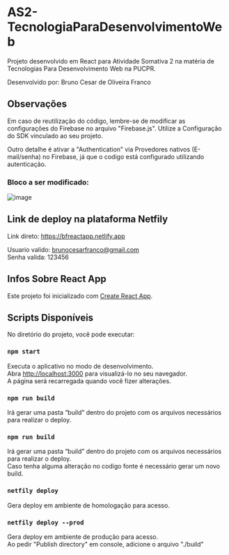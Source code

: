 # AS2-TecnologiaParaDesenvolvimentoWeb
Projeto desenvolvido em React para Atividade Somativa 2 na matéria de Tecnologias Para Desenvolvimento Web na PUCPR.

Desenvolvido por: Bruno Cesar de Oliveira Franco


## Observações
Em caso de reutilização do código, lembre-se de modificar as configurações do Firebase no arquivo "Firebase.js". Utilize a Configuração do SDK vinculado ao seu projeto.

Outro detalhe é ativar a "Authentication" via Provedores nativos (E-mail/senha) no Firebase, já que o codigo está configurado utilizando autenticação.

### Bloco a ser modificado:
![image](https://github.com/brunocesarfranco/AS2-TecnologiaParaDesenvolvimentoWeb/assets/80123383/ee0d3a44-d739-4e4c-9d24-7684dbf154bf)


## Link de deploy na plataforma Netfily
Link direto: https://bfreactapp.netlify.app

Usuario valido: brunocesarfranco@gmail.com\
Senha valida: 123456


## Infos Sobre React App
Este projeto foi inicializado com [Create React App](https://github.com/facebook/create-react-app).

## Scripts Disponíveis
No diretório do projeto, você pode executar:

### `npm start`
Executa o aplicativo no modo de desenvolvimento.\
Abra [http://localhost:3000](http://localhost:3000) para visualizá-lo no seu navegador.\
A página será recarregada quando você fizer alterações.

### `npm run build`
Irá gerar uma pasta “build” dentro do projeto com os arquivos necessários para realizar o deploy.

### `npm run build`
Irá gerar uma pasta “build” dentro do projeto com os arquivos necessários para realizar o deploy.\
Caso tenha alguma alteração no codigo fonte é necessário gerar um novo build. 

### `netfily deploy`
Gera deploy em ambiente de homologação para acesso.

### `netfily deploy --prod`
Gera deploy em ambiente de produção para acesso.\
Ao pedir "Publish directory" em console, adicione o arquivo "./build"

